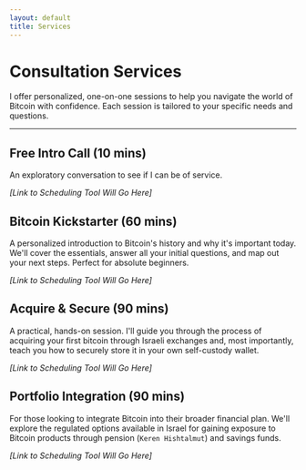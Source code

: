 ```yaml
---
layout: default
title: Services
---
```


# Consultation Services

I offer personalized, one-on-one sessions to help you navigate the world of Bitcoin with confidence. Each session is tailored to your specific needs and questions.

---
## Free Intro Call (10 mins)
An exploratory conversation to see if I can be of service.

*[Link to Scheduling Tool Will Go Here]*

## Bitcoin Kickstarter (60 mins)
A personalized introduction to Bitcoin's history and why it's important today. We'll cover the essentials, answer all your initial questions, and map out your next steps. Perfect for absolute beginners.

*[Link to Scheduling Tool Will Go Here]*

## Acquire & Secure (90 mins)
A practical, hands-on session. I'll guide you through the process of acquiring your first bitcoin through Israeli exchanges and, most importantly, teach you how to securely store it in your own self-custody wallet.

*[Link to Scheduling Tool Will Go Here]*

## Portfolio Integration (90 mins)
For those looking to integrate Bitcoin into their broader financial plan. We'll explore the regulated options available in Israel for gaining exposure to Bitcoin products through pension (`Keren Hishtalmut`) and savings funds.

*[Link to Scheduling Tool Will Go Here]*
